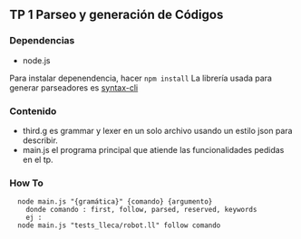 ## TP 1 Parseo y generación de Códigos

### Dependencias

  * node.js

Para instalar depenendencia, hacer `npm install`
La librería usada para generar parseadores es [syntax-cli](https://www.npmjs.com/package/syntax-cli)

### Contenido

* third.g es grammar y lexer en un solo archivo usando un estilo json para describir. 
* main.js el programa principal que atiende las funcionalidades pedidas en el tp. 

### How To
```
  node main.js "{gramática}" {comando} {argumento}
    donde comando : first, follow, parsed, reserved, keywords
    ej :
  node main.js "tests_lleca/robot.ll" follow comando
```